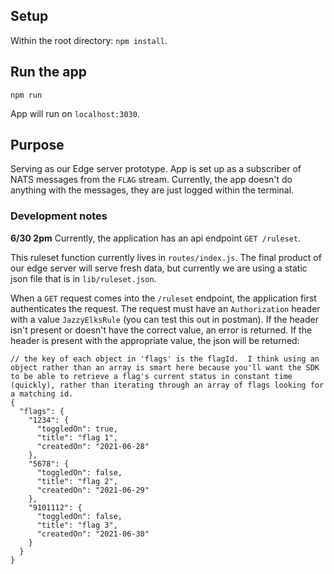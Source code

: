 ## Setup
Within the root directory: `npm install`.

## Run the app
`npm run`

App will run on `localhost:3030`.

## Purpose
Serving as our Edge server prototype. App is set up as a subscriber of NATS messages from the `FLAG` stream. Currently, the app doesn't do anything with the messages, they are just logged within the terminal.

### Development notes
**6/30 2pm**
Currently, the application has an api endpoint `GET /ruleset`.

This ruleset function currently lives in `routes/index.js`.  The final product of our edge server will serve fresh data, but currently we are using a static json file that is in `lib/ruleset.json`.

When a `GET` request comes into the `/ruleset` endpoint, the application first authenticates the request.  The request must have an `Authorization` header with a value `JazzyElksRule` (you can test this out in postman).  If the header isn't present or doesn't have the correct value, an error is returned. If the header is present with the appropriate value, the json will be returned:

```
// the key of each object in 'flags' is the flagId.  I think using an object rather than an array is smart here because you'll want the SDK to be able to retrieve a flag's current status in constant time (quickly), rather than iterating through an array of flags looking for a matching id.
{
  "flags": {
    "1234": {
      "toggledOn": true,
      "title": "flag 1",
      "createdOn": "2021-06-28"
    },
    "5678": {
      "toggledOn": false,
      "title": "flag 2",
      "createdOn": "2021-06-29"
    },
    "9101112": {
      "toggledOn": false,
      "title": "flag 3",
      "createdOn": "2021-06-30"
    }
  }
}
```
